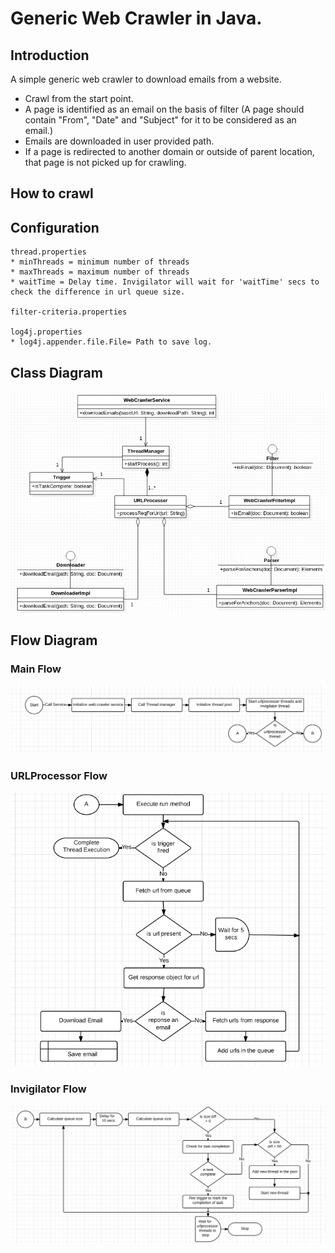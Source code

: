# Generic Web Crawler in Java.

## Introduction

A simple generic web crawler to download emails from a website. 
* Crawl from the start point.
* A page is identified as an email on the basis of filter (A page should contain "From", "Date" and "Subject" for it to be considered as an email.) 
* Emails are downloaded in user provided path.
* If a page is redirected to another domain or outside of parent location, that page is not picked up for crawling.


## How to crawl


## Configuration

	thread.properties
	* minThreads = minimum number of threads
	* maxThreads = maximum number of threads
	* waitTime = Delay time. Invigilator will wait for 'waitTime' secs to check the difference in url queue size.

	filter-criteria.properties

	log4j.properties
	* log4j.appender.file.File= Path to save log.


## Class Diagram

![alt text](https://github.com/vishals79/web-crawler/blob/master/etc/web-crawler-class-diagram.jpg "Class Diagram")

## Flow Diagram

### Main Flow

![alt text](https://github.com/vishals79/web-crawler/blob/master/etc/main-flow.jpg "Main Flow")

### URLProcessor Flow

![alt text](https://github.com/vishals79/web-crawler/blob/master/etc/url-processor.jpg "URL Processor")

### Invigilator Flow

![alt text](https://github.com/vishals79/web-crawler/blob/master/etc/invigilator.jpg "Invigilator")

